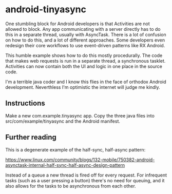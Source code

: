 # android-tinyasync

One stumbling block for Android developers is that Activities are not
allowed to block.  Any app communicating with a server directly has to
do this in a separate thread, usually with AsyncTask.  There is a lot
of confusion on how to do this, and a lot of different approaches.
Some developers even redesign their core workflows to use event-driven
patterns like RX Android.

This humble example shows how to do this mostly procedurally.  The
code that makes web requests is run in a separate thread, a
synchronous tasklet.  Activities can now contain both the UI and logic
in one place in the source code.

I'm a terrible java coder and I know this flies in the face of
orthodox Android development.  Neverthless I'm optimistic the internet
will judge me kindly.


## Instructions

Make a new com.example.tinyasync app.  Copy the three java files into
src/com/example/tinyasync and the Android manifest.

## Further reading

This is a degenerate example of the half-sync, half-async pattern:

https://www.linux.com/community/blogs/132-mobile/750382-android-asynctask-internal-half-sync-half-async-design-pattern

Instead of a queue a new thread is fired off for every request.  For
infrequent tasks (such as a user pressing a button) there's no need
for queuing, and it also allows for the tasks to be asynchronous from
each other.
